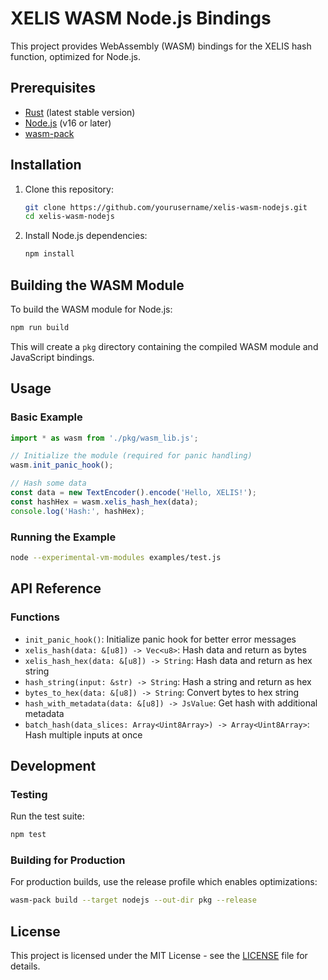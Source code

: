# XELIS WASM Node.js Bindings

This project provides WebAssembly (WASM) bindings for the XELIS hash function, optimized for Node.js.

## Prerequisites

- [Rust](https://www.rust-lang.org/tools/install) (latest stable version)
- [Node.js](https://nodejs.org/) (v16 or later)
- [wasm-pack](https://rustwasm.github.io/wasm-pack/installer/)

## Installation

1. Clone this repository:
   ```bash
   git clone https://github.com/yourusername/xelis-wasm-nodejs.git
   cd xelis-wasm-nodejs
   ```

2. Install Node.js dependencies:
   ```bash
   npm install
   ```

## Building the WASM Module

To build the WASM module for Node.js:

```bash
npm run build
```

This will create a `pkg` directory containing the compiled WASM module and JavaScript bindings.

## Usage

### Basic Example

```javascript
import * as wasm from './pkg/wasm_lib.js';

// Initialize the module (required for panic handling)
wasm.init_panic_hook();

// Hash some data
const data = new TextEncoder().encode('Hello, XELIS!');
const hashHex = wasm.xelis_hash_hex(data);
console.log('Hash:', hashHex);
```

### Running the Example

```bash
node --experimental-vm-modules examples/test.js
```

## API Reference

### Functions

- `init_panic_hook()`: Initialize panic hook for better error messages
- `xelis_hash(data: &[u8]) -> Vec<u8>`: Hash data and return as bytes
- `xelis_hash_hex(data: &[u8]) -> String`: Hash data and return as hex string
- `hash_string(input: &str) -> String`: Hash a string and return as hex
- `bytes_to_hex(data: &[u8]) -> String`: Convert bytes to hex string
- `hash_with_metadata(data: &[u8]) -> JsValue`: Get hash with additional metadata
- `batch_hash(data_slices: Array<Uint8Array>) -> Array<Uint8Array>`: Hash multiple inputs at once

## Development

### Testing

Run the test suite:

```bash
npm test
```

### Building for Production

For production builds, use the release profile which enables optimizations:

```bash
wasm-pack build --target nodejs --out-dir pkg --release
```

## License

This project is licensed under the MIT License - see the [LICENSE](LICENSE) file for details.
